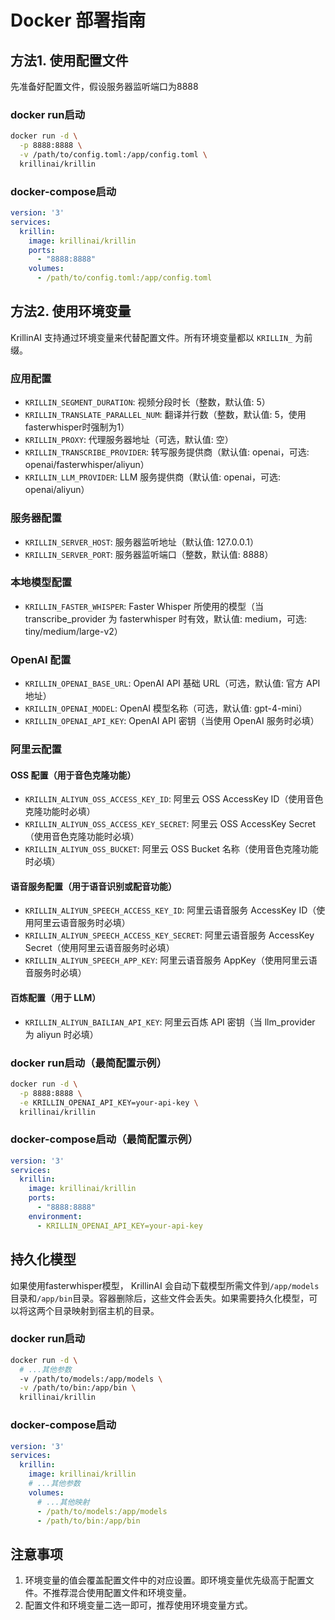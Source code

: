 # Docker 部署指南

## 方法1. 使用配置文件
先准备好配置文件，假设服务器监听端口为8888

### docker run启动
```bash
docker run -d \
  -p 8888:8888 \
  -v /path/to/config.toml:/app/config.toml \
  krillinai/krillin
```

### docker-compose启动
```yaml
version: '3'
services:
  krillin:
    image: krillinai/krillin
    ports:
      - "8888:8888"
    volumes:
      - /path/to/config.toml:/app/config.toml
```

## 方法2. 使用环境变量

KrillinAI 支持通过环境变量来代替配置文件。所有环境变量都以 `KRILLIN_` 为前缀。

### 应用配置
- `KRILLIN_SEGMENT_DURATION`: 视频分段时长（整数，默认值: 5）
- `KRILLIN_TRANSLATE_PARALLEL_NUM`: 翻译并行数（整数，默认值: 5，使用fasterwhisper时强制为1）
- `KRILLIN_PROXY`: 代理服务器地址（可选，默认值: 空）
- `KRILLIN_TRANSCRIBE_PROVIDER`: 转写服务提供商（默认值: openai，可选: openai/fasterwhisper/aliyun）
- `KRILLIN_LLM_PROVIDER`: LLM 服务提供商（默认值: openai，可选: openai/aliyun）

### 服务器配置
- `KRILLIN_SERVER_HOST`: 服务器监听地址（默认值: 127.0.0.1）
- `KRILLIN_SERVER_PORT`: 服务器监听端口（整数，默认值: 8888）

### 本地模型配置
- `KRILLIN_FASTER_WHISPER`: Faster Whisper 所使用的模型（当 transcribe_provider 为 fasterwhisper 时有效，默认值: medium，可选: tiny/medium/large-v2）

### OpenAI 配置
- `KRILLIN_OPENAI_BASE_URL`: OpenAI API 基础 URL（可选，默认值: 官方 API 地址）
- `KRILLIN_OPENAI_MODEL`: OpenAI 模型名称（可选，默认值: gpt-4-mini）
- `KRILLIN_OPENAI_API_KEY`: OpenAI API 密钥（当使用 OpenAI 服务时必填）

### 阿里云配置

#### OSS 配置（用于音色克隆功能）
- `KRILLIN_ALIYUN_OSS_ACCESS_KEY_ID`: 阿里云 OSS AccessKey ID（使用音色克隆功能时必填）
- `KRILLIN_ALIYUN_OSS_ACCESS_KEY_SECRET`: 阿里云 OSS AccessKey Secret（使用音色克隆功能时必填）
- `KRILLIN_ALIYUN_OSS_BUCKET`: 阿里云 OSS Bucket 名称（使用音色克隆功能时必填）

#### 语音服务配置（用于语音识别或配音功能）
- `KRILLIN_ALIYUN_SPEECH_ACCESS_KEY_ID`: 阿里云语音服务 AccessKey ID（使用阿里云语音服务时必填）
- `KRILLIN_ALIYUN_SPEECH_ACCESS_KEY_SECRET`: 阿里云语音服务 AccessKey Secret（使用阿里云语音服务时必填）
- `KRILLIN_ALIYUN_SPEECH_APP_KEY`: 阿里云语音服务 AppKey（使用阿里云语音服务时必填）

#### 百炼配置（用于 LLM）
- `KRILLIN_ALIYUN_BAILIAN_API_KEY`: 阿里云百炼 API 密钥（当 llm_provider 为 aliyun 时必填）

### docker run启动（最简配置示例）
```bash
docker run -d \
  -p 8888:8888 \
  -e KRILLIN_OPENAI_API_KEY=your-api-key \
  krillinai/krillin
```

### docker-compose启动（最简配置示例）
```yaml
version: '3'
services:
  krillin:
    image: krillinai/krillin
    ports:
      - "8888:8888"
    environment:
      - KRILLIN_OPENAI_API_KEY=your-api-key
```

## 持久化模型
如果使用fasterwhisper模型， KrillinAI 会自动下载模型所需文件到`/app/models`目录和`/app/bin`目录。容器删除后，这些文件会丢失。如果需要持久化模型，可以将这两个目录映射到宿主机的目录。

### docker run启动
```bash
docker run -d \
  # ...其他参数
  -v /path/to/models:/app/models \
  -v /path/to/bin:/app/bin \
  krillinai/krillin
```

### docker-compose启动
```yaml
version: '3'
services:
  krillin:
    image: krillinai/krillin
    # ...其他参数
    volumes:
      # ...其他映射
      - /path/to/models:/app/models
      - /path/to/bin:/app/bin
```

## 注意事项
1. 环境变量的值会覆盖配置文件中的对应设置。即环境变量优先级高于配置文件。不推荐混合使用配置文件和环境变量。
2. 配置文件和环境变量二选一即可，推荐使用环境变量方式。

